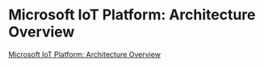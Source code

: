 # Microsoft IoT Platform: Architecture Overview

[Microsoft IoT Platform: Architecture Overview](https://www.youtube.com/watch?v=q6lYuUJ1mO4)

